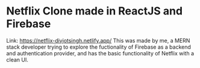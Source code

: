 # Netflix Clone made in ReactJS and Firebase

Link: https://netflix-divjotsingh.netlify.app/
This was made by me, a MERN stack developer trying to explore the fuctionality of Firebase as a backend and authentication provider, and has the basic functionality of Netflix with a clean UI.
